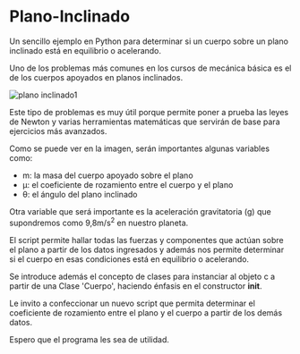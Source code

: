 # Plano-Inclinado
Un sencillo ejemplo en Python para determinar si un cuerpo sobre un plano inclinado está en equilibrio o acelerando.

Uno de los problemas más comunes en los cursos de mecánica básica es el de los cuerpos apoyados en planos inclinados.

![plano inclinado1](https://user-images.githubusercontent.com/64449448/169734914-9315d23a-1328-441f-8c77-8c0e3eaa7da8.png)

Este tipo de problemas es muy útil porque permite poner a prueba las leyes de Newton y varias herramientas matemáticas que servirán de base para ejercicios más avanzados.

Como se puede ver en la imagen, serán importantes algunas variables como:

- m: la masa del cuerpo apoyado sobre el plano
- μ: el coeficiente de rozamiento entre el cuerpo y el plano
- θ: el ángulo del plano inclinado

Otra variable que será importante es la aceleración gravitatoria (g) que supondremos como 9,8m/s<sup>2</sup> en nuestro planeta.

El script permite hallar todas las fuerzas y componentes que actúan sobre el plano a partir de los datos ingresados y además nos permite determinar si el cuerpo en esas condiciones está en equilibrio o acelerando.

Se introduce además el concepto de clases para instanciar al objeto c a partir de una Clase 'Cuerpo', haciendo énfasis en el constructor __init__.

Le invito a confeccionar un nuevo script que permita determinar el coeficiente de rozamiento entre el plano y el cuerpo a partir de los demás datos.

Espero que el programa les sea de utilidad.
